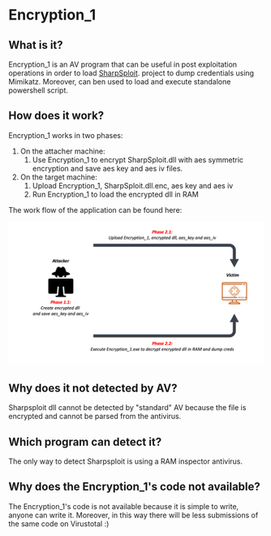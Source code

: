 # Encryption\_1

## What is it?

Encryption\_1 is an AV program that can be useful in post exploitation operations in order to load [SharpSploit](https://github.com/cobbr/SharpSploit). project to dump credentials using Mimikatz. Moreover, can ben used to load and execute standalone powershell script.

## How does it work?

Encryption_1 works in two phases:

1. On the attacher machine:
	1. Use Encryption\_1 to encrypt SharpSploit.dll with aes symmetric encryption and save aes key and aes iv files.
2. On the target machine:
	1. Upload Encryption\_1, SharpSploit.dll.enc, aes key and aes iv
	2. Run Encryption\_1 to load the encrypted dll in RAM

The work flow of the application can be found here:

![Work flow](./images/work_flow.png)

## Why does it not detected by AV?

Sharpsploit dll cannot be detected by "standard" AV because the file is encrypted and cannot be parsed from the antivirus.

## Which program can detect it?

The only way to detect Sharpsploit is using a RAM inspector antivirus.

## Why does the Encryption\_1's code not available?

The Encryption\_1's code is not available because it is simple to write, anyone can write it. Moreover, in this way there will be less submissions of the same code on Virustotal :)
